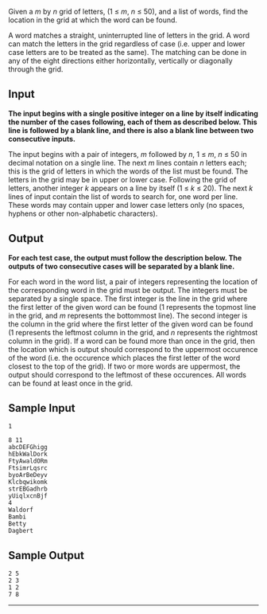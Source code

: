 Given a *m* by *n* grid of letters, (1 ≤ *m*, *n* ≤ 50), and a list of words, find the location in the grid at which the word can be found. 

A word matches a straight, uninterrupted line of letters in the grid. A word can match the letters in the grid regardless of case (i.e. upper and lower case letters are to be treated as the same). The matching can be done in any of the eight directions either horizontally, vertically or diagonally through the grid.

## Input

**The input begins with a single positive integer on a line by itself indicating the number of the cases following, each of them as described below. This line is followed by a blank line, and there is also a blank line between two consecutive inputs.** 

The input begins with a pair of integers, *m* followed by *n*, 1 ≤ *m*, *n* ≤ 50 in decimal notation on a single line. The next *m* lines contain *n* letters each; this is the grid of letters in which the words of the list must be found. The letters in the grid may be in upper or lower case. Following the grid of letters, another integer *k* appears on a line by itself (1 ≤ *k* ≤ 20). The next *k* lines of input contain the list of words to search for, one word per line. These words may contain upper and lower case letters only (no spaces, hyphens or other non-alphabetic characters).

## Output

**For each test case, the output must follow the description below. The outputs of two consecutive cases will be separated by a blank line.** 

For each word in the word list, a pair of integers representing the location of the corresponding word in the grid must be output. The integers must be separated by a single space. The first integer is the line in the grid where the first letter of the given word can be found (1 represents the topmost line in the grid, and *m* represents the bottommost line). The second integer is the column in the grid where the first letter of the given word can be found (1 represents the leftmost column in the grid, and *n* represents the rightmost column in the grid). If a word can be found more than once in the grid, then the location which is output should correspond to the uppermost occurence of the word (i.e. the occurence which places the first letter of the word closest to the top of the grid). If two or more words are uppermost, the output should correspond to the leftmost of these occurences. All words can be found at least once in the grid.

## Sample Input

```
1

8 11
abcDEFGhigg
hEbkWalDork
FtyAwaldORm
FtsimrLqsrc
byoArBeDeyv
Klcbqwikomk
strEBGadhrb
yUiqlxcnBjf
4
Waldorf
Bambi
Betty
Dagbert
```

## Sample Output

```
2 5
2 3
1 2
7 8
```

***
